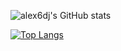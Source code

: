 ![alex6dj's GitHub stats](https://github-readme-stats.vercel.app/api?username=alex6dj&count_private=true&show_icons=true&theme=transparent)

[![Top Langs](https://github-readme-stats.vercel.app/api/top-langs/?username=alex6dj&theme=transparent)](https://github.com/anuraghazra/github-readme-stats)

<!--
### Hi there 👋

**alex6dj/alex6dj** is a ✨ _special_ ✨ repository because its `README.md` (this file) appears on your GitHub profile.

Here are some ideas to get you started:

- 🔭 I’m currently working on ...
- 🌱 I’m currently learning ...
- 👯 I’m looking to collaborate on ...
- 🤔 I’m looking for help with ...
- 💬 Ask me about ...
- 📫 How to reach me: ...
- 😄 Pronouns: ...
- ⚡ Fun fact: ...
-->
